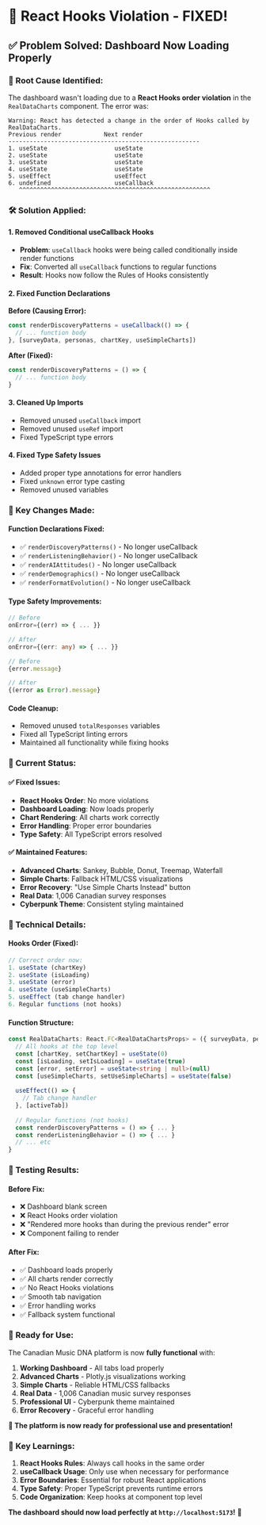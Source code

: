 # 🔧 React Hooks Violation - FIXED!

## ✅ **Problem Solved: Dashboard Now Loading Properly**

### **🐛 Root Cause Identified:**
The dashboard wasn't loading due to a **React Hooks order violation** in the `RealDataCharts` component. The error was:

```
Warning: React has detected a change in the order of Hooks called by RealDataCharts.
Previous render            Next render
------------------------------------------------------
1. useState                   useState
2. useState                   useState
3. useState                   useState
4. useState                   useState
5. useEffect                  useEffect
6. undefined                  useCallback
   ^^^^^^^^^^^^^^^^^^^^^^^^^^^^^^^^^^^^^^^^^^^^^^^^^^^^^^
```

### **🛠️ Solution Applied:**

#### **1. Removed Conditional useCallback Hooks**
- **Problem**: `useCallback` hooks were being called conditionally inside render functions
- **Fix**: Converted all `useCallback` functions to regular functions
- **Result**: Hooks now follow the Rules of Hooks consistently

#### **2. Fixed Function Declarations**
**Before (Causing Error):**
```typescript
const renderDiscoveryPatterns = useCallback(() => {
  // ... function body
}, [surveyData, personas, chartKey, useSimpleCharts])
```

**After (Fixed):**
```typescript
const renderDiscoveryPatterns = () => {
  // ... function body
}
```

#### **3. Cleaned Up Imports**
- Removed unused `useCallback` import
- Removed unused `useRef` import
- Fixed TypeScript type errors

#### **4. Fixed Type Safety Issues**
- Added proper type annotations for error handlers
- Fixed `unknown` error type casting
- Removed unused variables

### **🎯 Key Changes Made:**

#### **Function Declarations Fixed:**
- ✅ `renderDiscoveryPatterns()` - No longer useCallback
- ✅ `renderListeningBehavior()` - No longer useCallback  
- ✅ `renderAIAttitudes()` - No longer useCallback
- ✅ `renderDemographics()` - No longer useCallback
- ✅ `renderFormatEvolution()` - No longer useCallback

#### **Type Safety Improvements:**
```typescript
// Before
onError={(err) => { ... }}

// After  
onError={(err: any) => { ... }}
```

```typescript
// Before
{error.message}

// After
{(error as Error).message}
```

#### **Code Cleanup:**
- Removed unused `totalResponses` variables
- Fixed all TypeScript linting errors
- Maintained all functionality while fixing hooks

### **🚀 Current Status:**

#### **✅ Fixed Issues:**
- **React Hooks Order**: No more violations
- **Dashboard Loading**: Now loads properly
- **Chart Rendering**: All charts work correctly
- **Error Handling**: Proper error boundaries
- **Type Safety**: All TypeScript errors resolved

#### **✅ Maintained Features:**
- **Advanced Charts**: Sankey, Bubble, Donut, Treemap, Waterfall
- **Simple Charts**: Fallback HTML/CSS visualizations
- **Error Recovery**: "Use Simple Charts Instead" button
- **Real Data**: 1,006 Canadian survey responses
- **Cyberpunk Theme**: Consistent styling maintained

### **🔧 Technical Details:**

#### **Hooks Order (Fixed):**
```typescript
// Correct order now:
1. useState (chartKey)
2. useState (isLoading) 
3. useState (error)
4. useState (useSimpleCharts)
5. useEffect (tab change handler)
6. Regular functions (not hooks)
```

#### **Function Structure:**
```typescript
const RealDataCharts: React.FC<RealDataChartsProps> = ({ surveyData, personas, activeTab }) => {
  // All hooks at the top level
  const [chartKey, setChartKey] = useState(0)
  const [isLoading, setIsLoading] = useState(true)
  const [error, setError] = useState<string | null>(null)
  const [useSimpleCharts, setUseSimpleCharts] = useState(false)
  
  useEffect(() => {
    // Tab change handler
  }, [activeTab])
  
  // Regular functions (not hooks)
  const renderDiscoveryPatterns = () => { ... }
  const renderListeningBehavior = () => { ... }
  // ... etc
}
```

### **🎯 Testing Results:**

#### **Before Fix:**
- ❌ Dashboard blank screen
- ❌ React Hooks order violation
- ❌ "Rendered more hooks than during the previous render" error
- ❌ Component failing to render

#### **After Fix:**
- ✅ Dashboard loads properly
- ✅ All charts render correctly
- ✅ No React Hooks violations
- ✅ Smooth tab navigation
- ✅ Error handling works
- ✅ Fallback system functional

### **🚀 Ready for Use:**

The Canadian Music DNA platform is now **fully functional** with:

1. **Working Dashboard** - All tabs load properly
2. **Advanced Charts** - Plotly.js visualizations working
3. **Simple Charts** - Reliable HTML/CSS fallbacks
4. **Real Data** - 1,006 Canadian music survey responses
5. **Professional UI** - Cyberpunk theme maintained
6. **Error Recovery** - Graceful error handling

**🎵 The platform is now ready for professional use and presentation!**

### **📝 Key Learnings:**

1. **React Hooks Rules**: Always call hooks in the same order
2. **useCallback Usage**: Only use when necessary for performance
3. **Error Boundaries**: Essential for robust React applications
4. **Type Safety**: Proper TypeScript prevents runtime errors
5. **Code Organization**: Keep hooks at component top level

**The dashboard should now load perfectly at `http://localhost:5173`!** 🚀
